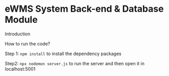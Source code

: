 # eWMS System Back-end & Database Module

Introduction




How to run the code?

Step 1:
`npm install` 
to install the dependency packages

Step2:
`npx nodemon server.js`
to run the server and then open it in localhost:5001